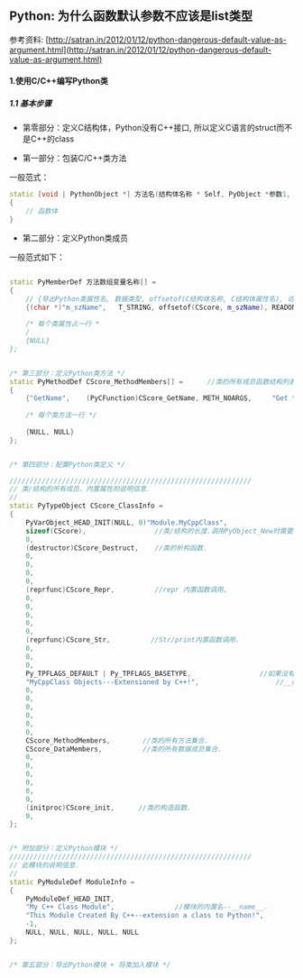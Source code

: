 ## Python: 为什么函数默认参数不应该是list类型

参考资料: [http://satran.in/2012/01/12/python-dangerous-default-value-as-argument.html](http://satran.in/2012/01/12/python-dangerous-default-value-as-argument.html)

#### 1.使用C/C++编写Python类

##### 1.1 基本步骤

* 第零部分：定义C结构体，Python没有C++接口, 所以定义C语言的struct而不是C++的class

* 第一部分：包装C/C++类方法

一般范式：

```cpp
static [void | PythonObject *] 方法名(结构体名称 * Self, PyObject *参数1, PyObject *参数2, ...)
{
    // 函数体
}
```


* 第二部分：定义Python类成员

一般范式如下：

```cpp

static PyMemberDef 方法数组变量名称[] = 
{
    // {导出Python类属性名, 数据类型, offsetof(C结构体名称, C结构体属性名), 访问控制标识, 字段描述}
    {(char *)"m_szName",   T_STRING, offsetof(CScore, m_szName), READONLY, (char *)"The Name of instance"}, 
    
    /* 每个类属性占一行 *
    /
    {NULL}
};


/* 第三部分：定义Python类方法 */
static PyMethodDef CScore_MethodMembers[] =      //类的所有成员函数结构列表.
{
    {"GetName",    (PyCFunction)CScore_GetName, METH_NOARGS,     "Get the name of instance."},
   
    /* 每个类方法一行 */
   
    {NULL, NULL}
};


/* 第四部分：配置Python类定义 */

////////////////////////////////////////////////////////////
// 类/结构的所有成员、内置属性的说明信息.
//
static PyTypeObject CScore_ClassInfo =
{
    PyVarObject_HEAD_INIT(NULL, 0)"Module.MyCppClass",                 //可以通过__class__获得这个字符串. CPP可以用类.__name__获取.
    sizeof(CScore),                 //类/结构的长度.调用PyObject_New时需要知道其大小.
    0,
    (destructor)CScore_Destruct,    //类的析构函数.
    0,
    0,
    0,
    0,
    (reprfunc)CScore_Repr,          //repr 内置函数调用。
    0,
    0,
    0,
    0,
    0,
    (reprfunc)CScore_Str,          //Str/print内置函数调用.
    0,
    0,
    0,
    Py_TPFLAGS_DEFAULT | Py_TPFLAGS_BASETYPE,                 //如果没有提供方法的话，为Py_TPFLAGS_DEFAULE
    "MyCppClass Objects---Extensioned by C++!",                   //__doc__,类/结构的DocString.
    0,
    0,
    0,
    0,
    0,
    0,
    CScore_MethodMembers,        //类的所有方法集合.
    CScore_DataMembers,          //类的所有数据成员集合.
    0,
    0,
    0,
    0,
    0,
    0,
    (initproc)CScore_init,      //类的构造函数.
    0,
};


/* 附加部分：定义Python模块 */
////////////////////////////////////////////////////////////
// 此模块的说明信息.
//
static PyModuleDef ModuleInfo =
{
    PyModuleDef_HEAD_INIT,
    "My C++ Class Module",               //模块的内置名--__name__.
    "This Module Created By C++--extension a class to Python!",                 //模块的DocString.__doc__
    -1,
    NULL, NULL, NULL, NULL, NULL
};


/* 第五部分：导出Python模块 + 将类加入模块 */

